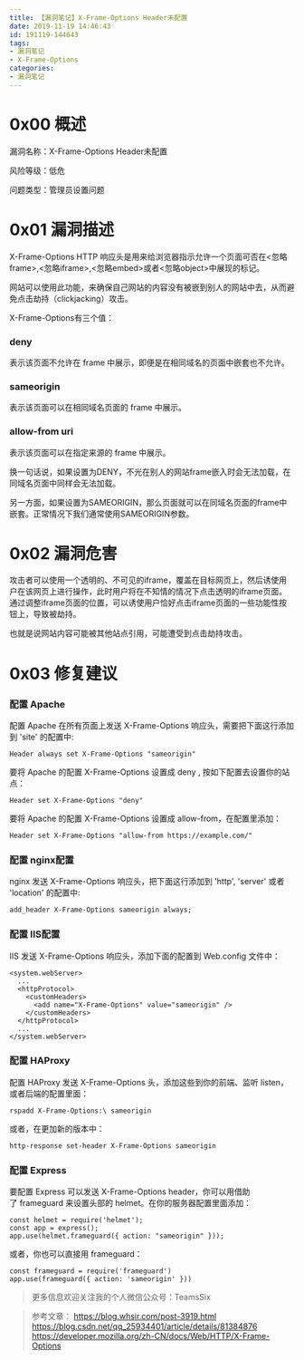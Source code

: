 ```yaml
---
title: 【漏洞笔记】X-Frame-Options Header未配置
date: 2019-11-19 14:46:43
id: 191119-144643
tags:
- 漏洞笔记
- X-Frame-Options
categories:
- 漏洞笔记
---
```

# 0x00 概述
漏洞名称：X-Frame-Options Header未配置

风险等级：低危

问题类型：管理员设置问题

# 0x01 漏洞描述
X-Frame-Options HTTP 响应头是用来给浏览器指示允许一个页面可否在<忽略frame>,<忽略iframe>,<忽略embed>或者<忽略object>中展现的标记。

网站可以使用此功能，来确保自己网站的内容没有被嵌到别人的网站中去，从而避免点击劫持（clickjacking）攻击。

X-Frame-Options有三个值：
<!--more-->

### deny
表示该页面不允许在 frame 中展示，即便是在相同域名的页面中嵌套也不允许。

### sameorigin
表示该页面可以在相同域名页面的 frame 中展示。

### allow-from uri
表示该页面可以在指定来源的 frame 中展示。

换一句话说，如果设置为DENY，不光在别人的网站frame嵌入时会无法加载，在同域名页面中同样会无法加载。

另一方面，如果设置为SAMEORIGIN，那么页面就可以在同域名页面的frame中嵌套。正常情况下我们通常使用SAMEORIGIN参数。

# 0x02 漏洞危害
攻击者可以使用一个透明的、不可见的iframe，覆盖在目标网页上，然后诱使用户在该网页上进行操作，此时用户将在不知情的情况下点击透明的iframe页面。通过调整iframe页面的位置，可以诱使用户恰好点击iframe页面的一些功能性按钮上，导致被劫持。

也就是说网站内容可能被其他站点引用，可能遭受到点击劫持攻击。

# 0x03 修复建议
### 配置 Apache
配置 Apache 在所有页面上发送 X-Frame-Options 响应头，需要把下面这行添加到 'site' 的配置中:

```
Header always set X-Frame-Options "sameorigin"
```
要将 Apache 的配置 X-Frame-Options 设置成 deny , 按如下配置去设置你的站点：
```
Header set X-Frame-Options "deny"
```
要将 Apache 的配置 X-Frame-Options 设置成 allow-from，在配置里添加：
```
Header set X-Frame-Options "allow-from https://example.com/"
```
### 配置 nginx配置
nginx 发送 X-Frame-Options 响应头，把下面这行添加到 'http', 'server' 或者 'location' 的配置中:

```
add_header X-Frame-Options sameorigin always;
```
### 配置 IIS配置
IIS 发送 X-Frame-Options 响应头，添加下面的配置到 Web.config 文件中：

```
<system.webServer>
  ...
  <httpProtocol>
    <customHeaders>
      <add name="X-Frame-Options" value="sameorigin" />
    </customHeaders>
  </httpProtocol>
  ...
</system.webServer>
```
### 配置 HAProxy
配置 HAProxy 发送 X-Frame-Options 头，添加这些到你的前端、监听 listen，或者后端的配置里面：

```
rspadd X-Frame-Options:\ sameorigin
```
或者，在更加新的版本中：
```
http-response set-header X-Frame-Options sameorigin
```
### 配置 Express
要配置 Express 可以发送 X-Frame-Options header，你可以用借助了 frameguard 来设置头部的 helmet。在你的服务器配置里面添加：

```
const helmet = require('helmet');
const app = express();
app.use(helmet.frameguard({ action: "sameorigin" }));
```
或者，你也可以直接用 frameguard：
```
const frameguard = require('frameguard')
app.use(frameguard({ action: 'sameorigin' }))
```

>更多信息欢迎关注我的个人微信公众号：TeamsSix

>参考文章：
>https://blog.whsir.com/post-3919.html
>https://blog.csdn.net/qq_25934401/article/details/81384876
>https://developer.mozilla.org/zh-CN/docs/Web/HTTP/X-Frame-Options